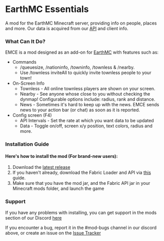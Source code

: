 # EarthMC Essentials
A mod for the EarthMC Minecraft server, providing info on people, places and more.
Our data is acquired from our [API](https://github.com/Owen77Stubbs/EarthMC-API) and client info.

### What Can It Do?

EMCE is a mod designed as an add-on for [EarthMC](https://earthmc.net/) with features such as:
- Commands
  - /queuesize, /nationinfo, /towninfo, /townless & /nearby.
  - Use /townless inviteAll to quickly invite townless people to your town!
- On-Screen Info
  - Townless - All online townless players are shown on your screen.
  - Nearby - See anyone whose close to you without checking the dynmap! Configurable options include: radius, rank and distance.
  - News - Sometimes it's hard to keep up with the news. EMCE sends news to your action bar (or chat) as soon as it is reported.
- Config screen (F4)
  - API Intervals - Set the rate at which you want data to be updated
  - Data - Toggle on/off, screen x/y position, text colors, radius and more.

### Installation Guide
#### Here's how to install the mod (For brand-new users):

1. Download the [latest release](https://github.com/Warriorrrr/EarthMCEssentials/releases/latest)
2. If you haven't already, download the Fabric Loader and API via [this](https://fabricmc.net/wiki/player:tutorials:install_mcl:windows) guide.
3. Make sure that you have the mod jar, and the Fabric API jar in your Minecraft mods folder, and launch the game

### Support

If you have any problems with installing, you can get support in the mods section of our Discord [here](https://discord.gg/MteFjeBprS)

If you encounter a bug, report it in the #mod-bugs channel in our discord above, or create an issue on the [Issue Tracker](https://github.com/Warriorrrr/EarthMCEssentials)
